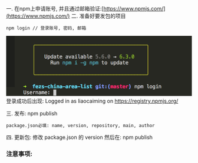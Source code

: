 一.  在npm上申请账号, 并且通过邮箱验证:[https://www.npmjs.com/](https://www.npmjs.com/)
二. 准备好要发包的项目
   ```
   npm login // 登录账号, 密码, 邮箱
   ```
   ![](/assets/npmlogin.png)
登录成功后出现: Logged in as liaocaiming on https://registry.npmjs.org/

三. 发布: npm publish
```
package.json必填: name, version, repository, main, author
```

四. 更新包: 修改 package.json 的 version 然后在:  npm publish

### 注意事项:

